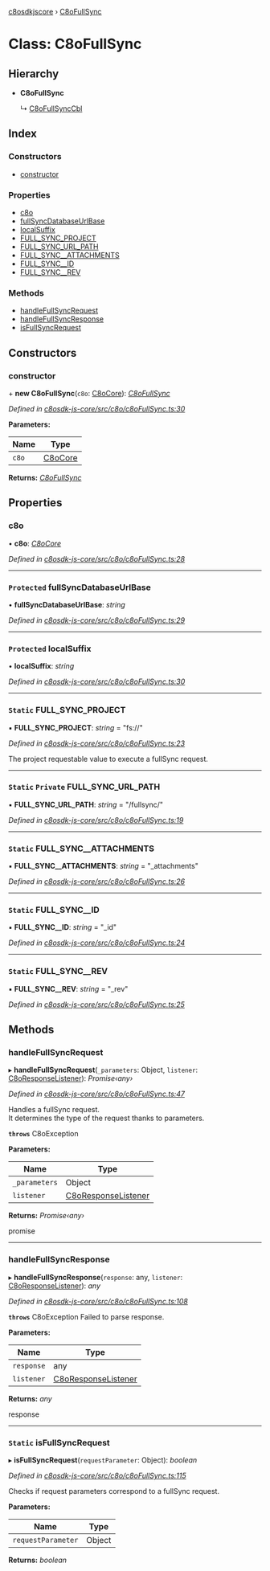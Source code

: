 [c8osdkjscore](../README.md) › [C8oFullSync](c8ofullsync.md)

# Class: C8oFullSync

## Hierarchy

* **C8oFullSync**

  ↳ [C8oFullSyncCbl](c8ofullsynccbl.md)

## Index

### Constructors

* [constructor](c8ofullsync.md#constructor)

### Properties

* [c8o](c8ofullsync.md#c8o)
* [fullSyncDatabaseUrlBase](c8ofullsync.md#protected-fullsyncdatabaseurlbase)
* [localSuffix](c8ofullsync.md#protected-localsuffix)
* [FULL_SYNC_PROJECT](c8ofullsync.md#static-full_sync_project)
* [FULL_SYNC_URL_PATH](c8ofullsync.md#static-private-full_sync_url_path)
* [FULL_SYNC__ATTACHMENTS](c8ofullsync.md#static-full_sync__attachments)
* [FULL_SYNC__ID](c8ofullsync.md#static-full_sync__id)
* [FULL_SYNC__REV](c8ofullsync.md#static-full_sync__rev)

### Methods

* [handleFullSyncRequest](c8ofullsync.md#handlefullsyncrequest)
* [handleFullSyncResponse](c8ofullsync.md#handlefullsyncresponse)
* [isFullSyncRequest](c8ofullsync.md#static-isfullsyncrequest)

## Constructors

###  constructor

\+ **new C8oFullSync**(`c8o`: [C8oCore](c8ocore.md)): *[C8oFullSync](c8ofullsync.md)*

*Defined in [c8osdk-js-core/src/c8o/c8oFullSync.ts:30](https://github.com/convertigo/c8osdk-angular/blob/653fcef/src/c8o/c8oFullSync.ts#L30)*

**Parameters:**

Name | Type |
------ | ------ |
`c8o` | [C8oCore](c8ocore.md) |

**Returns:** *[C8oFullSync](c8ofullsync.md)*

## Properties

###  c8o

• **c8o**: *[C8oCore](c8ocore.md)*

*Defined in [c8osdk-js-core/src/c8o/c8oFullSync.ts:28](https://github.com/convertigo/c8osdk-angular/blob/653fcef/src/c8o/c8oFullSync.ts#L28)*

___

### `Protected` fullSyncDatabaseUrlBase

• **fullSyncDatabaseUrlBase**: *string*

*Defined in [c8osdk-js-core/src/c8o/c8oFullSync.ts:29](https://github.com/convertigo/c8osdk-angular/blob/653fcef/src/c8o/c8oFullSync.ts#L29)*

___

### `Protected` localSuffix

• **localSuffix**: *string*

*Defined in [c8osdk-js-core/src/c8o/c8oFullSync.ts:30](https://github.com/convertigo/c8osdk-angular/blob/653fcef/src/c8o/c8oFullSync.ts#L30)*

___

### `Static` FULL_SYNC_PROJECT

▪ **FULL_SYNC_PROJECT**: *string* = "fs://"

*Defined in [c8osdk-js-core/src/c8o/c8oFullSync.ts:23](https://github.com/convertigo/c8osdk-angular/blob/653fcef/src/c8o/c8oFullSync.ts#L23)*

The project requestable value to execute a fullSync request.

___

### `Static` `Private` FULL_SYNC_URL_PATH

▪ **FULL_SYNC_URL_PATH**: *string* = "/fullsync/"

*Defined in [c8osdk-js-core/src/c8o/c8oFullSync.ts:19](https://github.com/convertigo/c8osdk-angular/blob/653fcef/src/c8o/c8oFullSync.ts#L19)*

___

### `Static` FULL_SYNC__ATTACHMENTS

▪ **FULL_SYNC__ATTACHMENTS**: *string* = "_attachments"

*Defined in [c8osdk-js-core/src/c8o/c8oFullSync.ts:26](https://github.com/convertigo/c8osdk-angular/blob/653fcef/src/c8o/c8oFullSync.ts#L26)*

___

### `Static` FULL_SYNC__ID

▪ **FULL_SYNC__ID**: *string* = "_id"

*Defined in [c8osdk-js-core/src/c8o/c8oFullSync.ts:24](https://github.com/convertigo/c8osdk-angular/blob/653fcef/src/c8o/c8oFullSync.ts#L24)*

___

### `Static` FULL_SYNC__REV

▪ **FULL_SYNC__REV**: *string* = "_rev"

*Defined in [c8osdk-js-core/src/c8o/c8oFullSync.ts:25](https://github.com/convertigo/c8osdk-angular/blob/653fcef/src/c8o/c8oFullSync.ts#L25)*

## Methods

###  handleFullSyncRequest

▸ **handleFullSyncRequest**(`_parameters`: Object, `listener`: [C8oResponseListener](../interfaces/c8oresponselistener.md)): *Promise‹any›*

*Defined in [c8osdk-js-core/src/c8o/c8oFullSync.ts:47](https://github.com/convertigo/c8osdk-angular/blob/653fcef/src/c8o/c8oFullSync.ts#L47)*

Handles a fullSync request.<br/>
It determines the type of the request thanks to parameters.

**`throws`** C8oException

**Parameters:**

Name | Type |
------ | ------ |
`_parameters` | Object |
`listener` | [C8oResponseListener](../interfaces/c8oresponselistener.md) |

**Returns:** *Promise‹any›*

promise<any>

___

###  handleFullSyncResponse

▸ **handleFullSyncResponse**(`response`: any, `listener`: [C8oResponseListener](../interfaces/c8oresponselistener.md)): *any*

*Defined in [c8osdk-js-core/src/c8o/c8oFullSync.ts:108](https://github.com/convertigo/c8osdk-angular/blob/653fcef/src/c8o/c8oFullSync.ts#L108)*

**`throws`** C8oException Failed to parse response.

**Parameters:**

Name | Type |
------ | ------ |
`response` | any |
`listener` | [C8oResponseListener](../interfaces/c8oresponselistener.md) |

**Returns:** *any*

response

___

### `Static` isFullSyncRequest

▸ **isFullSyncRequest**(`requestParameter`: Object): *boolean*

*Defined in [c8osdk-js-core/src/c8o/c8oFullSync.ts:115](https://github.com/convertigo/c8osdk-angular/blob/653fcef/src/c8o/c8oFullSync.ts#L115)*

Checks if request parameters correspond to a fullSync request.

**Parameters:**

Name | Type |
------ | ------ |
`requestParameter` | Object |

**Returns:** *boolean*
